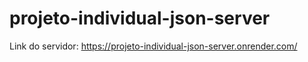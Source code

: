 # projeto-individual-json-server

Link do servidor: https://projeto-individual-json-server.onrender.com/
